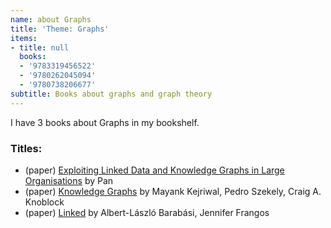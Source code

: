 ```yaml
---
name: about Graphs
title: 'Theme: Graphs'
items:
- title: null
  books:
  - '9783319456522'
  - '9780262045094'
  - '9780738206677'
subtitle: Books about graphs and graph theory
---
```

I have 3 books about Graphs in my bookshelf.

### Titles:
- (paper) [Exploiting Linked Data and Knowledge Graphs in Large Organisations](/books/info/9783319456522) by Pan
- (paper) [Knowledge Graphs](/books/info/9780262045094) by Mayank Kejriwal, Pedro Szekely, Craig A. Knoblock
- (paper) [Linked](/books/info/9780738206677) by Albert-László Barabási, Jennifer Frangos
